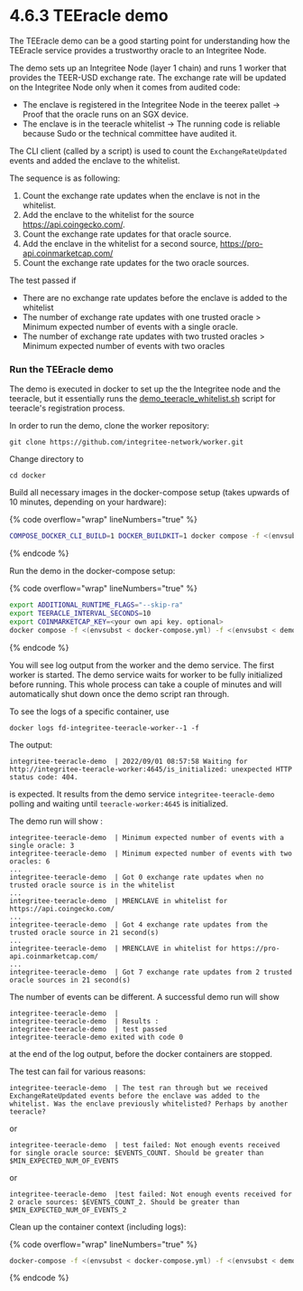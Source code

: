 # 4.6.3 TEEracle demo

The TEEracle demo can be a good starting point for understanding how the TEEracle service provides a trustworthy oracle to an Integritee Node.

The demo sets up an Integritee Node (layer 1 chain) and runs 1 worker that provides the TEER-USD exchange rate. The exchange rate will be updated on the Integritee Node only when it comes from audited code:

* The enclave is registered in the Integritee Node in the teerex pallet -> Proof that the oracle runs on an SGX device.
* The enclave is in the teeracle whitelist -> The running code is reliable because Sudo or the technical committee have audited it.

The CLI client (called by a script) is used to count the `ExchangeRateUpdated` events and added the enclave to the whitelist.

The sequence is as following:

1. Count the exchange rate updates when the enclave is not in the whitelist.
2. Add the enclave to the whitelist for the source https://api.coingecko.com/.
3. Count the exchange rate updates for that oracle source.
4. Add the enclave in the whitelist for a second source, https://pro-api.coinmarketcap.com/
5. Count the exchange rate updates for the two oracle sources.

The test passed if

* There are no exchange rate updates before the enclave is added to the whitelist
* The number of exchange rate updates with one trusted oracle > Minimum expected number of events with a single oracle.
* The number of exchange rate updates with two trusted oracles > Minimum expected number of events with two oracles

### Run the TEEracle demo

The demo is executed in docker to set up the the Integritee node and the teeracle, but it essentially runs the [demo\_teeracle\_whitelist.sh](https://github.com/integritee-network/worker/blob/master/cli/demo\_teeracle\_whitelist.sh) script for teeracle's registration process.

In order to run the demo, clone the worker repository:

```
git clone https://github.com/integritee-network/worker.git
```

Change directory to

```
cd docker
```

Build all necessary images in the docker-compose setup (takes upwards of 10 minutes, depending on your hardware):

{% code overflow="wrap" lineNumbers="true" %}
```bash
COMPOSE_DOCKER_CLI_BUILD=1 DOCKER_BUILDKIT=1 docker compose -f <(envsubst < docker-compose.yml) -f <(envsubst < demo-teeracle.yml) build --build-arg WORKER_MODE_ARG=teeracle --build-arg ADDITIONAL_FEATURES_ARG=dcap --build-arg SGX_MODE=SW 
```
{% endcode %}

Run the demo in the docker-compose setup:

{% code overflow="wrap" lineNumbers="true" %}
```bash
export ADDITIONAL_RUNTIME_FLAGS="--skip-ra" 
export TEERACLE_INTERVAL_SECONDS=10
export COINMARKETCAP_KEY=<your own api key. optional>
docker compose -f <(envsubst < docker-compose.yml) -f <(envsubst < demo-teeracle.yml) up demo-teeracle --exit-code-from demo-teeracle
```
{% endcode %}

You will see log output from the worker and the demo service. The first worker is started. The demo service waits for worker to be fully initialized before running. This whole process can take a couple of minutes and will automatically shut down once the demo script ran through.

To see the logs of a specific container, use 
```
docker logs fd-integritee-teeracle-worker--1 -f
```

The output:

```
integritee-teeracle-demo  | 2022/09/01 08:57:58 Waiting for http://integritee-teeracle-worker:4645/is_initialized: unexpected HTTP status code: 404.
```

is expected. It results from the demo service `integritee-teeracle-demo` polling and waiting until `teeracle-worker:4645` is initialized.

The demo run will show :

```
integritee-teeracle-demo  | Minimum expected number of events with a single oracle: 3
integritee-teeracle-demo  | Minimum expected number of events with two oracles: 6
...
integritee-teeracle-demo  | Got 0 exchange rate updates when no trusted oracle source is in the whitelist
...
integritee-teeracle-demo  | MRENCLAVE in whitelist for https://api.coingecko.com/
...
integritee-teeracle-demo  | Got 4 exchange rate updates from the trusted oracle source in 21 second(s)
...
integritee-teeracle-demo  | MRENCLAVE in whitelist for https://pro-api.coinmarketcap.com/
...
integritee-teeracle-demo  | Got 7 exchange rate updates from 2 trusted oracle sources in 21 second(s)
```

The number of events can be different. A successful demo run will show

```
integritee-teeracle-demo  | 
integritee-teeracle-demo  | Results :
integritee-teeracle-demo  | test passed
integritee-teeracle-demo exited with code 0
```

at the end of the log output, before the docker containers are stopped.

The test can fail for various reasons:

```
integritee-teeracle-demo  | The test ran through but we received ExchangeRateUpdated events before the enclave was added to the whitelist. Was the enclave previously whitelisted? Perhaps by another teeracle?
```

or

```
integritee-teeracle-demo  | test failed: Not enough events received for single oracle source: $EVENTS_COUNT. Should be greater than $MIN_EXPECTED_NUM_OF_EVENTS
```

or

```
integritee-teeracle-demo  |test failed: Not enough events received for 2 oracle sources: $EVENTS_COUNT_2. Should be greater than $MIN_EXPECTED_NUM_OF_EVENTS_2
```

Clean up the container context (including logs):

{% code overflow="wrap" lineNumbers="true" %}
```bash
docker-compose -f <(envsubst < docker-compose.yml) -f <(envsubst < demo-teeracle.yml) down
```
{% endcode %}
